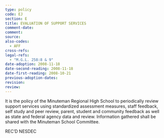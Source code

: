 ```yaml
---
type: policy
code: EJ
section: E
title: EVALUATION OF SUPPORT SERVICES
comment-date:
comment:
source:
also-codes:
  - AFF
cross-refs:
legal-refs:
  - "M.G.L. 258:8 & 9"
date-adoption: 2008-11-18
date-second-reading: 2008-11-18
date-first-reading: 2008-10-21
previous-adoption-dates:
revision:
review:
---
```


It is the policy of the Minuteman Regional High School to periodically review support services using standardized assessment measures, staff feedback, self study and peer review, parent, student and community feedback as well as state and federal agency data and review.  Information gathered shall be shared with the Minuteman School Committee.

REC’D NESDEC